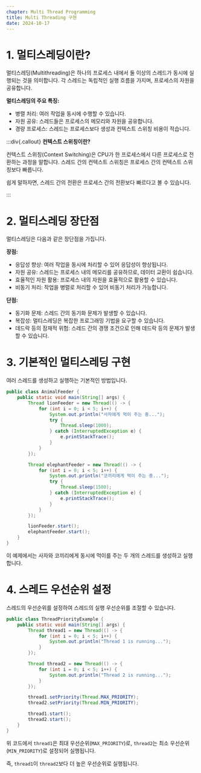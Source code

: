 ```yaml
---
chapter: Multi Thread Programming
title: Multi Threading 구현
date: 2024-10-17
---
```


# 1. 멀티스레딩이란?

멀티스레딩(Multithreading)은 하나의 프로세스 내에서 둘 이상의 스레드가 동시에 실행되는 것을 의미합니다. 각 스레드는 독립적인 실행 흐름을 가지며, 프로세스의 자원을 공유합니다.

**멀티스레딩의 주요 특징:**

- 병렬 처리: 여러 작업을 동시에 수행할 수 있습니다.
- 자원 공유: 스레드들은 프로세스의 메모리와 자원을 공유합니다.
- 경량 프로세스: 스레드는 프로세스보다 생성과 컨텍스트 스위칭 비용이 적습니다.

:::div{.callout}
**컨텍스트 스위칭이란?**

컨텍스트 스위칭(Context Switching)은 CPU가 한 프로세스에서 다른 프로세스로 전환하는 과정을 말합니다. 스레드 간의 컨텍스트 스위칭은 프로세스 간의 컨텍스트 스위칭보다 빠릅니다.

쉽게 말하자면, 스레드 간의 전환은 프로세스 간의 전환보다 빠르다고 볼 수 있습니다.

:::

# 2. 멀티스레딩 장단점

멀티스레딩은 다음과 같은 장단점을 가집니다.

**장점:**

- 응답성 향상: 여러 작업을 동시에 처리할 수 있어 응답성이 향상됩니다.
- 자원 공유: 스레드는 프로세스 내의 메모리를 공유하므로, 데이터 교환이 쉽습니다.
- 효율적인 자원 활용: 프로세스 내의 자원을 효율적으로 활용할 수 있습니다.
- 비동기 처리: 작업을 병렬로 처리할 수 있어 비동기 처리가 가능합니다.

**단점:**

- 동기화 문제: 스레드 간의 동기화 문제가 발생할 수 있습니다.
- 복잡성: 멀티스레딩은 복잡한 프로그래밍 기법을 요구할 수 있습니다.
- 데드락 등의 잠재적 위험: 스레드 간의 경쟁 조건으로 인해 데드락 등의 문제가 발생할 수 있습니다.

# 3. 기본적인 멀티스레딩 구현

여러 스레드를 생성하고 실행하는 기본적인 방법입니다.

```java
public class AnimalFeeder {
    public static void main(String[] args) {
        Thread lionFeeder = new Thread(() -> {
            for (int i = 0; i < 5; i++) {
                System.out.println("사자에게 먹이 주는 중...");
                try {
                    Thread.sleep(1000);
                } catch (InterruptedException e) {
                    e.printStackTrace();
                }
            }
        });

        Thread elephantFeeder = new Thread(() -> {
            for (int i = 0; i < 5; i++) {
                System.out.println("코끼리에게 먹이 주는 중...");
                try {
                    Thread.sleep(1500);
                } catch (InterruptedException e) {
                    e.printStackTrace();
                }
            }
        });

        lionFeeder.start();
        elephantFeeder.start();
    }
}
```

이 예제에서는 사자와 코끼리에게 동시에 먹이를 주는 두 개의 스레드를 생성하고 실행합니다.

# 4. 스레드 우선순위 설정

스레드의 우선순위를 설정하여 스레드의 실행 우선순위를 조절할 수 있습니다.

```java
public class ThreadPriorityExample {
    public static void main(String[] args) {
        Thread thread1 = new Thread(() -> {
            for (int i = 0; i < 5; i++) {
                System.out.println("Thread 1 is running...");
            }
        });

        Thread thread2 = new Thread(() -> {
            for (int i = 0; i < 5; i++) {
                System.out.println("Thread 2 is running...");
            }
        });

        thread1.setPriority(Thread.MAX_PRIORITY);
        thread2.setPriority(Thread.MIN_PRIORITY);

        thread1.start();
        thread2.start();
    }
}
```

위 코드에서 `thread1`은 최대 우선순위(`MAX_PRIORITY`)로, `thread2`는 최소 우선순위(`MIN_PRIORITY`)로 설정되어 실행됩니다.

즉, `thread1`이 `thread2`보다 더 높은 우선순위로 실행됩니다.




